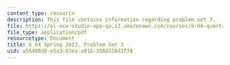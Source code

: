 ```yaml
---
content_type: resource
description: This file contains information regarding problem set 3.
file: https://ol-ocw-studio-app-qa.s3.amazonaws.com/courses/8-04-quantum-physics-i-spring-2013/a56400d0e5a383eaa918356d128d1ff8_MIT8_04S13_ps3.pdf
file_type: application/pdf
resourcetype: Document
title: 8.04 Spring 2013, Problem Set 3
uid: a56400d0-e5a3-83ea-a918-356d128d1ff8
---
```

